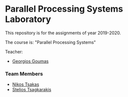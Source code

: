 # Parallel Processing Systems Laboratory

This repository is for the assignments of year 2019-2020.

The course is: "Parallel Processing Systems"

Teacher:
- [Georgios Goumas](http://www.cslab.ntua.gr/~goumas/)
 
### Team Members
- [Nikos Tsakas](https://github.com/ZeptrodOglyvox)
- [Stelios Tsagkarakis](https://github.com/steliostss)
